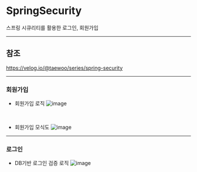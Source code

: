 # SpringSecurity
스프링 시큐리티를 활용한 로그인, 회원가입
___

## 참조
https://velog.io/@taewoo/series/spring-security
___

### 회원가입
- 회원가입 로직
![image](https://github.com/rlaxodn/SpringSecurity/assets/87809837/180af0b6-bfae-4832-a497-be81bc2eabd2)

<br>

- 회원가입 모식도
![image](https://github.com/rlaxodn/SpringSecurity/assets/87809837/9d77f615-0a2c-42e7-8369-b626bdcec420)

___

### 로그인
- DB기반 로그인 검증 로직
![image](https://github.com/rlaxodn/SpringSecurity/assets/87809837/ddfff23e-e695-40d3-99d9-dff251e6cbf5)
<br>

